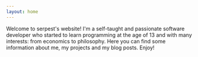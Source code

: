 ```yaml
---
layout: home
---
```


Welcome to serpest's website! I'm a self-taught and passionate software developer who started to learn programming at the age of 13 and with many interests: from economics to philosophy. Here you can find some information about me, my projects and my blog posts. Enjoy!
